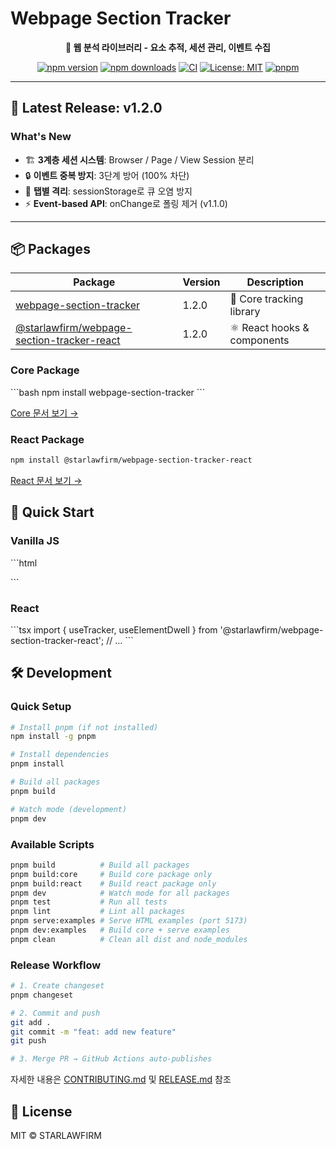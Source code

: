 # Webpage Section Tracker

<div align="center">

**🎯 웹 분석 라이브러리 - 요소 추적, 세션 관리, 이벤트 수집**

[![npm version](https://img.shields.io/npm/v/webpage-section-tracker.svg)](https://www.npmjs.com/package/webpage-section-tracker)
[![npm downloads](https://img.shields.io/npm/dm/webpage-section-tracker.svg)](https://www.npmjs.com/package/webpage-section-tracker)
[![CI](https://github.com/starlawfirm-org/webpage-section-tracker/actions/workflows/ci.yml/badge.svg)](https://github.com/starlawfirm-org/webpage-section-tracker/actions/workflows/ci.yml)
[![License: MIT](https://img.shields.io/badge/License-MIT-yellow.svg)](https://opensource.org/licenses/MIT)
[![pnpm](https://img.shields.io/badge/maintained%20with-pnpm-cc00ff.svg)](https://pnpm.io/)

</div>

---

## 🎊 Latest Release: v1.2.0

### What's New
- 🏗️ **3계층 세션 시스템**: Browser / Page / View Session 분리
- 🔒 **이벤트 중복 방지**: 3단계 방어 (100% 차단)
- 🚫 **탭별 격리**: sessionStorage로 큐 오염 방지
- ⚡ **Event-based API**: onChange로 폴링 제거 (v1.1.0)

---

## 📦 Packages

| Package | Version | Description |
|---------|---------|-------------|
| [webpage-section-tracker](./packages/core) | 1.2.0 | 🎯 Core tracking library |
| [@starlawfirm/webpage-section-tracker-react](./packages/react) | 1.2.0 | ⚛️ React hooks & components |

### Core Package
\`\`\`bash
npm install webpage-section-tracker
\`\`\`

[Core 문서 보기 →](./packages/core/README.md)

### React Package
```bash
npm install @starlawfirm/webpage-section-tracker-react
```

[React 문서 보기 →](./packages/react/README.md)

## 🚀 Quick Start

### Vanilla JS
\`\`\`html
<script src="https://unpkg.com/webpage-section-tracker/dist/index.iife.js"></script>
<script>
  const { createTracker, monitorElementDwell } = window.StlTracker;
  // ...
</script>
\`\`\`

### React
\`\`\`tsx
import { useTracker, useElementDwell } from '@starlawfirm/webpage-section-tracker-react';
// ...
\`\`\`

## 🛠️ Development

### Quick Setup

```bash
# Install pnpm (if not installed)
npm install -g pnpm

# Install dependencies
pnpm install

# Build all packages
pnpm build

# Watch mode (development)
pnpm dev
```

### Available Scripts

```bash
pnpm build          # Build all packages
pnpm build:core     # Build core package only
pnpm build:react    # Build react package only
pnpm dev            # Watch mode for all packages
pnpm test           # Run all tests
pnpm lint           # Lint all packages
pnpm serve:examples # Serve HTML examples (port 5173)
pnpm dev:examples   # Build core + serve examples
pnpm clean          # Clean all dist and node_modules
```

### Release Workflow

```bash
# 1. Create changeset
pnpm changeset

# 2. Commit and push
git add .
git commit -m "feat: add new feature"
git push

# 3. Merge PR → GitHub Actions auto-publishes
```

자세한 내용은 [CONTRIBUTING.md](./CONTRIBUTING.md) 및 [RELEASE.md](./RELEASE.md) 참조

## 📄 License

MIT © STARLAWFIRM
